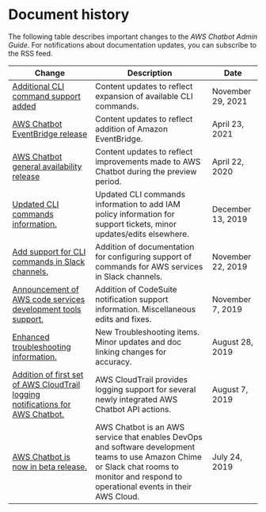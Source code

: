 # Document history<a name="doc-history"></a>

The following table describes important changes to the *AWS Chatbot Admin Guide*\. For notifications about documentation updates, you can subscribe to the RSS feed\.

| Change | Description | Date | 
| --- |--- |--- |
| [Additional CLI command support added](#doc-history) | Content updates to reflect expansion of available CLI commands\. | November 29, 2021 | 
| [AWS Chatbot EventBridge release](#doc-history) | Content updates to reflect addition of Amazon EventBridge\. | April 23, 2021 | 
| [AWS Chatbot general availability release](#doc-history) | Content updates to reflect improvements made to AWS Chatbot during the preview period\. | April 22, 2020 | 
| [Updated CLI commands information\.](#doc-history) | Updated CLI commands information to add IAM policy information for support tickets, minor updates/edits elsewhere\. | December 13, 2019 | 
| [Add support for CLI commands in Slack channels\.](#doc-history) | Addition of documentation for configuring support of commands for AWS services in Slack channels\. | November 22, 2019 | 
| [Announcement of AWS code services development tools support\.](#doc-history) | Addition of CodeSuite notification support information\. Miscellaneous edits and fixes\. | November 7, 2019 | 
| [Enhanced troubleshooting information\.](#doc-history) | New Troubleshooting items\. Minor updates and doc linking changes for accuracy\. | August 28, 2019 | 
| [Addition of first set of AWS CloudTrail logging notifications for AWS Chatbot\.](#doc-history) | AWS CloudTrail provides logging support for several newly integrated AWS Chatbot API actions\.  | August 7, 2019 | 
| [AWS Chatbot is now in beta release\.](#doc-history) | AWS Chatbot is an AWS service that enables DevOps and software development teams to use Amazon Chime or Slack chat rooms to monitor and respond to operational events in their AWS Cloud\.  | July 24, 2019 | 